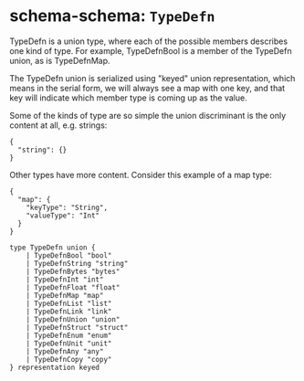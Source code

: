 # schema-schema: `TypeDefn`

TypeDefn is a union type, where each of the possible members describes one kind of type.
For example, TypeDefnBool is a member of the TypeDefn union, as is TypeDefnMap.

The TypeDefn union is serialized using "keyed" union representation,
which means in the serial form, we will always see a map with one key,
and that key will indicate which member type is coming up as the value.

Some of the kinds of type are so simple the union discriminant is the only
content at all, e.g. strings:

```
{
  "string": {}
}
```

Other types have more content.  Consider this example of a map type:

```
{
  "map": {
    "keyType": "String",
    "valueType": "Int"
  }
}
```


```ipldsch
type TypeDefn union {
	| TypeDefnBool "bool"
	| TypeDefnString "string"
	| TypeDefnBytes "bytes"
	| TypeDefnInt "int"
	| TypeDefnFloat "float"
	| TypeDefnMap "map"
	| TypeDefnList "list"
	| TypeDefnLink "link"
	| TypeDefnUnion "union"
	| TypeDefnStruct "struct"
	| TypeDefnEnum "enum"
	| TypeDefnUnit "unit"
	| TypeDefnAny "any"
	| TypeDefnCopy "copy"
} representation keyed
```
